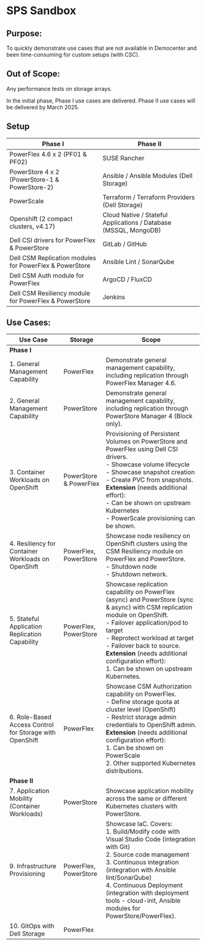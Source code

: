 
# SPS Sandbox

## Purpose:
To quickly demonstrate use cases that are not available in Democenter and been time-consuming for custom setups (with CSC).

## Out of Scope:
Any performance tests on storage arrays.

In the initial phase, Phase I use cases are delivered. Phase II use cases will be delivered by March 2025.

## Setup

| Phase I                                   | Phase II                                         |
|-------------------------------------------|--------------------------------------------------|
| PowerFlex 4.6 x 2 (PF01 & PF02)           | SUSE Rancher                                     |
| PowerStore 4 x 2 (PowerStore-1 & PowerStore-2) | Ansible / Ansible Modules (Dell Storage)        |
| PowerScale                                | Terraform / Terraform Providers (Dell Storage)   |
| Openshift (2 compact clusters, v4.17)             | Cloud Native / Stateful Applications / Database (MSSQL, MongoDB) |
| Dell CSI drivers for PowerFlex & PowerStore | GitLab / GitHub                                |
| Dell CSM Replication modules for PowerFlex & PowerStore | Ansible Lint / SonarQube                       |
| Dell CSM Auth module for PowerFlex        | ArgoCD / FluxCD                                  |
| Dell CSM Resiliency module for PowerFlex & PowerStore | Jenkins                                      |

## Use Cases:

| Use Case                        | Storage               | Scope                                                                                                                                       |
|----------------------------------|-----------------------|---------------------------------------------------------------------------------------------------------------------------------------------|
| **Phase I**                      |                       |                                                                                                                                             |
| 1. General Management Capability | PowerFlex             | Demonstrate general management capability, including replication through PowerFlex Manager 4.6.                                              |
| 2. General Management Capability | PowerStore            | Demonstrate general management capability, including replication through PowerStore Manager 4 (Block only).                                   |
| 3. Container Workloads on OpenShift | PowerStore & PowerFlex | Provisioning of Persistent Volumes on PowerStore and PowerFlex using Dell CSI drivers.  <br> - Showcase volume lifecycle <br> - Showcase snapshot creation <br> - Create PVC from snapshots. <br> **Extension** (needs additional effort): <br> - Can be shown on upstream Kubernetes <br> - PowerScale provisioning can be shown. |
| 4. Resiliency for Container Workloads on OpenShift | PowerFlex, PowerStore | Showcase node resiliency on OpenShift clusters using the CSM Resiliency module on PowerFlex and PowerStore. <br> - Shutdown node <br> - Shutdown network. |
| 5. Stateful Application Replication Capability | PowerFlex, PowerStore | Showcase replication capability on PowerFlex (async) and PowerStore (sync & async) with CSM replication module on OpenShift. <br> - Failover application/pod to target <br> - Reprotect workload at target <br> - Failover back to source. <br> **Extension** (needs additional configuration effort): <br> 1. Can be shown on upstream Kubernetes. |
| 6. Role-Based Access Control for Storage with OpenShift | PowerFlex             | Showcase CSM Authorization capability on PowerFlex. <br> - Define storage quota at cluster level (OpenShift) <br> - Restrict storage admin credentials to OpenShift admin. <br> **Extension** (needs additional configuration effort): <br> 1. Can be shown on PowerScale <br> 2. Other supported Kubernetes distributions. |
| **Phase II**                     |                       |                                                                                                                                             |
| 7. Application Mobility (Container Workloads) | PowerStore            | Showcase application mobility across the same or different Kubernetes clusters with PowerStore.                                               |
| 9. Infrastructure Provisioning   | PowerFlex, PowerStore | Showcase IaC. Covers: <br> 1. Build/Modify code with Visual Studio Code (integration with Git) <br> 2. Source code management <br> 3. Continuous integration (integration with Ansible lint/SonarQube) <br> 4. Continuous Deployment (integration with deployment tools - cloud-init, Ansible modules for PowerStore/PowerFlex). |
| 10. GitOps with Dell Storage     | PowerFlex             |                                                                                                                                             |
